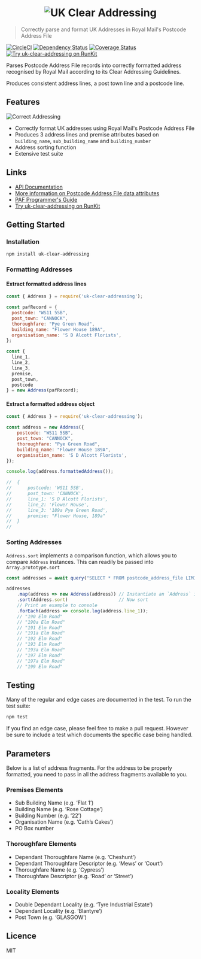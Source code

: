 <h1 align="center">
  <img src="https://img.ideal-postcodes.co.uk/UK%20Clear%20Addressing%20Logo@3x.png" alt="UK Clear Addressing">
</h1>

> Correctly parse and format UK Addresses in Royal Mail's Postcode Address File

[![CircleCI](https://circleci.com/gh/ideal-postcodes/uk-clear-addressing.svg?style=svg)](https://circleci.com/gh/ideal-postcodes/uk-clear-addressing)
[![Dependency Status](https://david-dm.org/ideal-postcodes/uk-clear-addressing.png)](https://david-dm.org/ideal-postcodes/uk-clear-addressing)
[![Coverage Status](https://coveralls.io/repos/github/ideal-postcodes/uk-clear-addressing/badge.svg?branch=master)](https://coveralls.io/github/ideal-postcodes/uk-clear-addressing?branch=master)
[![Try uk-clear-addressing on RunKit](https://badge.runkitcdn.com/uk-clear-addressing.svg)](https://npm.runkit.com/uk-clear-addressing)

Parses Postcode Address File records into correctly formatted address recognised by Royal Mail according to its Clear Addressing Guidelines.

Produces consistent address lines, a post town line and a postcode line.

## Features

![Correct Addressing](https://img.ideal-postcodes.co.uk/correct_address.gif)

- Correctly format UK addresses using Royal Mail's Postcode Address File
- Produces 3 address lines and premise attributes based on `building_name`, `sub_building_name` and `building_number`
- Address sorting function
- Extensive test suite

## Links

- [API Documentation](https://ideal-postcodes.github.io/uk-clear-addressing/)
- [More information on Postcode Address File data attributes](https://ideal-postcodes.co.uk/documentation/paf-data)
- [PAF Programmer's Guide](https://js.ideal-postcodes.co.uk/guide.pdf)
- [Try uk-clear-addressing on RunKit](https://npm.runkit.com/uk-clear-addressing)

## Getting Started

### Installation

```bash
npm install uk-clear-addressing
```

### Formatting Addresses

#### Extract formatted address lines

```javascript
const { Address } = require('uk-clear-addressing');

const pafRecord = {
  postcode: "WS11 5SB",
  post_town: "CANNOCK",
  thoroughfare: "Pye Green Road",
  building_name: "Flower House 189A",
  organisation_name: 'S D Alcott Florists',
};

const {
  line_1,
  line_2,
  line_3,
  premise,
  post_town,
  postcode
} = new Address(pafRecord);
```

#### Extract a formatted address object

```javascript
const { Address } = require('uk-clear-addressing');

const address = new Address({
	postcode: "WS11 5SB",
	post_town: "CANNOCK",
	thoroughfare: "Pye Green Road",
	building_name: "Flower House 189A",
	organisation_name: 'S D Alcott Florists',
});

console.log(address.formattedAddress());

//	{
//		postcode: 'WS11 5SB',
//		post_town: 'CANNOCK',
//		line_1: 'S D Alcott Florists',
//		line_2: 'Flower House',
//		line_3: '189a Pye Green Road',
//		premise: "Flower House, 189a"
//	}
//
```

### Sorting Addresses

`Address.sort` implements a comparison function, which allows you to compare `Address` instances. This can readily be passed into `Array.prototype.sort`

```javascript
const addresses = await query("SELECT * FROM postcode_address_file LIMIT 10");

addresses
	.map(address => new Address(address)) // Instantiate an `Address` instances
	.sort(Address.sort)                   // Now sort
	// Print an example to console
	.forEach(address => console.log(address.line_1));
	// "190 Elm Road"
	// "190a Elm Road"
	// "191 Elm Road"
	// "191a Elm Road"
	// "192 Elm Road"
	// "193 Elm Road"
	// "193a Elm Road"
	// "197 Elm Road"
	// "197a Elm Road"
	// "199 Elm Road"
```

## Testing

Many of the regular and edge cases are documented in the test. To run the test suite:

```bash
npm test
```

If you find an edge case, please feel free to make a pull request. However be sure to include a test which documents the specific case being handled.

## Parameters

Below is a list of address fragments. For the address to be properly formatted, you need to pass in all the address fragments available to you.

### Premises Elements

- Sub Building Name (e.g. ‘Flat 1’) 
- Building Name (e.g. ‘Rose Cottage’)
- Building Number (e.g. ‘22’)
- Organisation Name (e.g. ‘Cath’s Cakes’)
- PO Box number

### Thoroughfare Elements

- Dependant Thoroughfare Name (e.g. ‘Cheshunt’)
- Dependant Thoroughfare Descriptor (e.g. ‘Mews’ or ‘Court’)
- Thoroughfare Name (e.g. ‘Cypress’)
- Thoroughfare Descriptor (e.g. ‘Road’ or ‘Street’)

### Locality Elements

- Double Dependant Locality (e.g. ‘Tyre Industrial Estate’)
- Dependant Locality (e.g. ‘Blantyre’)
- Post Town (e.g. ‘GLASGOW’)

## Licence

MIT

